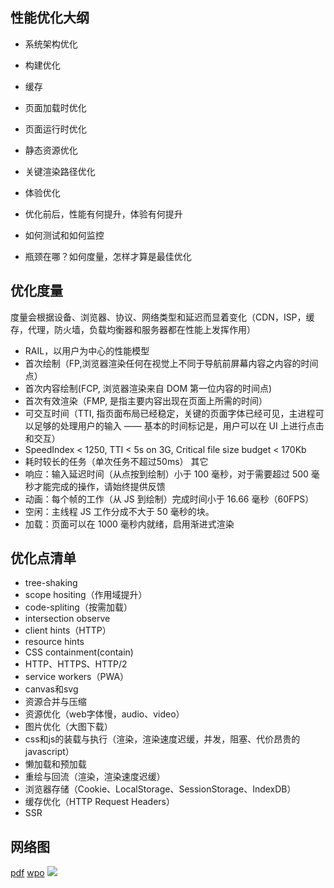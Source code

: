 ## 性能优化大纲
* 系统架构优化
* 构建优化
* 缓存
* 页面加载时优化
* 页面运行时优化
* 静态资源优化
* 关键渲染路径优化
* 体验优化

* 优化前后，性能有何提升，体验有何提升
* 如何测试和如何监控
* 瓶颈在哪？如何度量，怎样才算是最佳优化

## 优化度量
度量会根据设备、浏览器、协议、网络类型和延迟而显着变化（CDN，ISP，缓存，代理，防火墙，负载均衡器和服务器都在性能上发挥作用）
* RAIL，以用户为中心的性能模型
* 首次绘制（FP,浏览器渲染任何在视觉上不同于导航前屏幕内容之内容的时间点）
* 首次内容绘制(FCP, 浏览器渲染来自 DOM 第一位内容的时间点)
* 首次有效渲染（FMP, 是指主要内容出现在页面上所需的时间）
* 可交互时间（TTI, 指页面布局已经稳定，关键的页面字体已经可见，主进程可以足够的处理用户的输入 —— 基本的时间标记是，用户可以在 UI 上进行点击和交互）
* SpeedIndex < 1250, TTI < 5s on 3G, Critical file size budget < 170Kb
* 耗时较长的任务（单次任务不超过50ms）
其它
* 响应：输入延迟时间（从点按到绘制）小于 100 毫秒，对于需要超过 500 毫秒才能完成的操作，请始终提供反馈
* 动画：每个帧的工作（从 JS 到绘制）完成时间小于 16.66 毫秒（60FPS）
* 空闲：主线程 JS 工作分成不大于 50 毫秒的块。
* 加载：页面可以在 1000 毫秒内就绪，启用渐进式渲染

## 优化点清单
* tree-shaking
* scope hositing（作用域提升）
* code-spliting（按需加载）
* intersection observe
* client hints（HTTP）
* resource hints
* CSS containment(contain)
* HTTP、HTTPS、HTTP/2
* service workers（PWA）
* canvas和svg
* 资源合并与压缩
* 资源优化（web字体慢，audio、video）
* 图片优化（大图下载）
* css和js的装载与执行（渲染，渲染速度迟缓，并发，阻塞、代价昂贵的javascript）
* 懒加载和预加载
* 重绘与回流（渲染，渲染速度迟缓）
* 浏览器存储（Cookie、LocalStorage、SessionStorage、IndexDB）
* 缓存优化（HTTP Request Headers）
* SSR

## 网络图
[pdf](https://www.dropbox.com/s/8h9lo8ee65oo9y1/front-end-performance-checklist-2018.pdf)
[wpo](https://wpostats.com/)
![](https://user-gold-cdn.xitu.io/2018/2/28/161db9df64a2f3c1)
